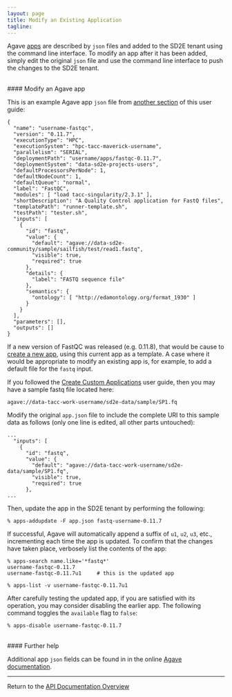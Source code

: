 ```yaml
---
layout: page
title: Modify an Existing Application
tagline:
---
```


Agave [apps](03.old_create_app.md) are described by `json` files and added to the
SD2E tenant using the command line interface. To modify an  app after it has
been added, simply edit the original `json` file and use the command line
interface to push the changes to the SD2E tenant.


<br>
#### Modify an Agave app

This is an example Agave app `json` file from
[another section](03.create_app_02.md) of this user guide:
```
{
  "name": "username-fastqc",
  "version": "0.11.7",
  "executionType": "HPC",
  "executionSystem": "hpc-tacc-maverick-username",
  "parallelism": "SERIAL",
  "deploymentPath": "username/apps/fastqc-0.11.7",
  "deploymentSystem": "data-sd2e-projects-users",
  "defaultProcessorsPerNode": 1,
  "defaultNodeCount": 1,
  "defaultQueue": "normal",
  "label": "FastQC",
  "modules": [ "load tacc-singularity/2.3.1" ],
  "shortDescription": "A Quality Control application for FastQ files",
  "templatePath": "runner-template.sh",
  "testPath": "tester.sh",
  "inputs": [
    {
      "id": "fastq",
      "value": {
        "default": "agave://data-sd2e-community/sample/sailfish/test/read1.fastq",
        "visible": true,
        "required": true
      },
      "details": {
        "label": "FASTQ sequence file"
      },
      "semantics": {
        "ontology": [ "http://edamontology.org/format_1930" ]
      }
    }
  ],
  "parameters": [],
  "outputs": []
}
```

If a new version of FastQC was released (e.g. 0.11.8), that would be cause to
[create a new app](03.create_app.md), using this current app as a template.
A case where it would be appropriate to modify an existing app is, for example,
to add a default file for the `fastq` input.

If you followed the [Create Custom Applications](03.create_app.md) user guide,
then you may have a sample fastq file located here:

`agave://data-tacc-work-username/sd2e-data/sample/SP1.fq`

Modify the original `app.json` file to include the complete URI to this sample
data as follows (only one line is edited, all other parts untouched):
```
...
  "inputs": [
    {
      "id": "fastq",
      "value": {
        "default": "agave://data-tacc-work-username/sd2e-data/sample/SP1.fq",
        "visible": true,
        "required": true
      },
...
```

Then, update the app in the SD2E tenant by performing the following:
```
% apps-addupdate -F app.json fastq-username-0.11.7
```

If successful, Agave will automatically append a suffix of `u1`, `u2`, `u3`, etc.,
incrementing each time the app is updated. To confirm that the changes have taken
place, verbosely list the contents of the app:
```
% apps-search name.like='*fastq*'
username-fastqc-0.11.7
username-fastqc-0.11.7u1     # this is the updated app

% apps-list -v username-fastqc-0.11.7u1
```

After carefully testing the updated app, if you are satisfied with its operation,
you may consider disabling the earlier app. The following command toggles the
`available` flag to `false`:
```
% apps-disable username-fastqc-0.11.7
```


<br>
#### Further help

Additional app `json` fields can be found in in the online
[Agave documentation](http://developer.tacc.cloud/).



---
Return to the [API Documentation Overview](../index.md)
